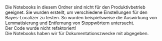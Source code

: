 Die Notebooks in diesem Ordner sind nicht für den Produktivbetrieb geeignet. Sie wurden erstellt, um verschiedene Einstellungen für den Bayes-Localizer zu testen. So wurden beispielsweise die Auswirkung von Lemmatisierung und Entfernung von Stoppwörtern untersucht.<br>
Der Code wurde nicht refaktoriert!<br>
Die Notebooks haben wir für Dokumentationszwecke mit abgegeben.
